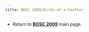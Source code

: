 ```yaml
---
title: BOSC 2009/Birds-of-a-Feather
---
```


-   Return to **[ BOSC 2009](BOSC_2009 "wikilink")** main page.

